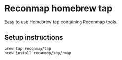 # Reconmap homebrew tap

Easy to use Homebrew tap containing Reconmap tools.

## Setup instructions

```shell
brew tap reconmap/tap
brew install reconmap/tap/rmap
```



